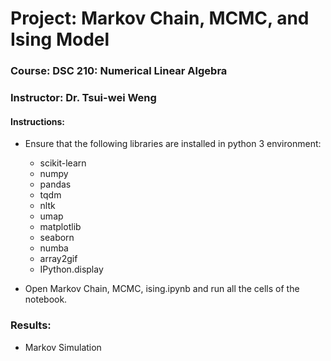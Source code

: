 # Project: Markov Chain, MCMC, and Ising Model

### Course: DSC 210: Numerical Linear Algebra
### Instructor: Dr. Tsui-wei Weng

#### Instructions:
* Ensure that the following libraries are installed in python 3 environment:
  - scikit-learn
  - numpy
  - pandas
  - tqdm
  - nltk
  - umap
  - matplotlib
  - seaborn
  - numba
  - array2gif
  - IPython.display

* Open Markov Chain, MCMC, ising.ipynb and run all the cells of the notebook.

### Results:

- Markov Simulation

